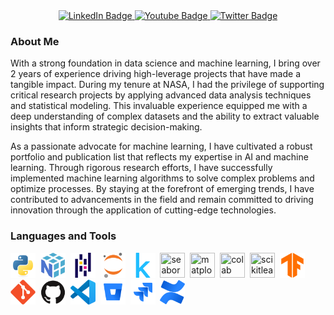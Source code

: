

<div id="contact" align="center">
  <a href="https://www.linkedin.com/in/laura-cornejo-paulino/">
    <img src="https://img.shields.io/badge/LinkedIn-blue?style=for-the-badge&logo=linkedin&logoColor=white" alt="LinkedIn Badge"/>
  </a>
    <a href="mailto: laurapaulino925@gmail.com">
      <img src="https://img.shields.io/badge/Gmail-red?style=for-the-badge&logo=gmail&logoColor=white" alt="Youtube Badge"/>
    </a>
    <a href="https://medium.com/@datachisme">
      <img src="https://img.shields.io/badge/Medium-black?style=for-the-badge&logo=medium&logoColor=white" alt="Twitter Badge"/>
    </a>
<!--   <a href="laurapaulino925@gmail.com">
    <img src="https://github.com/lauxpaux/lauxpaux/assets/40530704/185019a0-684c-4eea-8c17-6f220fa2dea6" alt="Gmail Badge"/>
  </a> -->

</div>

### About Me ###
<div id="bio">
  <p>With a strong foundation in data science and machine learning, I bring over 2 years of experience driving high-leverage projects that have made a tangible impact. During my tenure at NASA, I had the privilege of supporting critical research projects by applying advanced data analysis techniques and statistical modeling. This invaluable experience equipped me with a deep understanding of complex datasets and the ability to extract valuable insights that inform strategic decision-making.

As a passionate advocate for machine learning, I have cultivated a robust portfolio and publication list that reflects my expertise in AI and machine learning. Through rigorous research efforts, I have successfully implemented machine learning algorithms to solve complex problems and optimize processes. By staying at the forefront of emerging trends, I have contributed to advancements in the field and remain committed to driving innovation through the application of cutting-edge technologies.</p>
 </div>
 
### Languages and Tools ###
<div id="badges">
<!--   ###:hammer_and_wrench: Languages and Tools -->
  <img src="https://github.com/devicons/devicon/blob/master/icons/python/python-original.svg" title='python' width="40" height="40">&nbsp;
  <img src="https://github.com/devicons/devicon/blob/master/icons/numpy/numpy-original.svg" title='numpy' width="40" height="40">&nbsp;
  <img src="https://github.com/devicons/devicon/blob/master/icons/pandas/pandas-original.svg" title='pandas' width="40" height="40">&nbsp;
  <img src="https://github.com/devicons/devicon/blob/master/icons/jupyter/jupyter-original.svg" title='jupyter' width="40" height="40">&nbsp;
  <img src="https://github.com/devicons/devicon/blob/master/icons/kaggle/kaggle-original.svg" title="kaggle" width="40" height="40">&nbsp;
  <img src="https://seaborn.pydata.org/_images/logo-mark-lightbg.svg" title="seaborn" width="40" height="40">&nbsp;
  <img src="https://upload.wikimedia.org/wikipedia/commons/8/84/Matplotlib_icon.svg" title="matplotlib" width="40" height="40">&nbsp;   
  <img src="https://upload.wikimedia.org/wikipedia/commons/d/d0/Google_Colaboratory_SVG_Logo.svg" title="colab" width="40" height="40">&nbsp;                   <img src="https://upload.wikimedia.org/wikipedia/commons/0/05/Scikit_learn_logo_small.svg" title="scikitlearn" width="40" height="40">&nbsp;
  <img src="https://github.com/devicons/devicon/blob/master/icons/tensorflow/tensorflow-original.svg" title="tensorflow" width="40" height="40">&nbsp;
  <img src="https://github.com/devicons/devicon/blob/master/icons/git/git-original.svg" title="git" width="40" height="40">&nbsp;
  <img src="https://github.com/devicons/devicon/blob/master/icons/github/github-original.svg" title="github" width="40" height="40">&nbsp; 
  <img src="https://github.com/devicons/devicon/blob/master/icons/vscode/vscode-original.svg" title="vscode" width="40" height="40">&nbsp;  
  <img src="https://github.com/devicons/devicon/blob/master/icons/bitbucket/bitbucket-original.svg" title="bitbucket" width="40" height="40">&nbsp;  
  <img src="https://github.com/devicons/devicon/blob/master/icons/jira/jira-original.svg" title="jira" width="40" height="40">&nbsp;
  <img src="https://github.com/devicons/devicon/blob/master/icons/confluence/confluence-original.svg" title="confluence" width="40" height="40">&nbsp;          </div>
  
 
<!--
**lauxpaux/lauxpaux** is a ✨ _special_ ✨ repository because its `README.md` (this file) appears on your GitHub profile.

Here are some ideas to get you started:

- 🔭 I’m currently working on ...
- 🌱 I’m currently learning ...
- 👯 I’m looking to collaborate on ...
- 🤔 I’m looking for help with ...
- 💬 Ask me about ...![Uploading python.svg…]()

- 📫 How to reach me: ...
- 😄 Pronouns: ...
- ⚡ Fun fact: ...
-->
